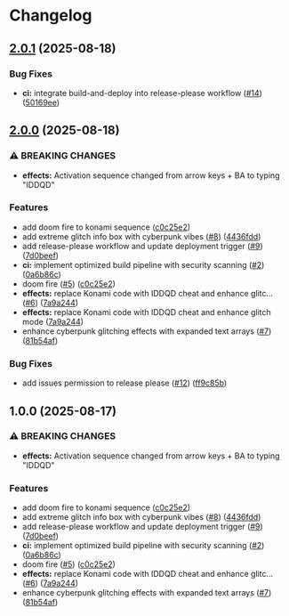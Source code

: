 # Changelog

## [2.0.1](https://github.com/yelo/jimmy.kumpulainen.se/compare/v2.0.0...v2.0.1) (2025-08-18)


### Bug Fixes

* **ci:** integrate build-and-deploy into release-please workflow ([#14](https://github.com/yelo/jimmy.kumpulainen.se/issues/14)) ([50169ee](https://github.com/yelo/jimmy.kumpulainen.se/commit/50169ee66cf57422f77132bf23a3d904580eb1b9))

## [2.0.0](https://github.com/yelo/jimmy.kumpulainen.se/compare/v1.0.0...v2.0.0) (2025-08-18)


### ⚠ BREAKING CHANGES

* **effects:** Activation sequence changed from arrow keys + BA to typing "IDDQD"

### Features

* add doom fire to konami sequence ([c0c25e2](https://github.com/yelo/jimmy.kumpulainen.se/commit/c0c25e21dd409497fe160dd6c0ba15f8c77830f9))
* add extreme glitch info box with cyberpunk vibes ([#8](https://github.com/yelo/jimmy.kumpulainen.se/issues/8)) ([4436fdd](https://github.com/yelo/jimmy.kumpulainen.se/commit/4436fdd4f3df7a2cdc54a9a7be2dd355a3972e93))
* add release-please workflow and update deployment trigger ([#9](https://github.com/yelo/jimmy.kumpulainen.se/issues/9)) ([7d0beef](https://github.com/yelo/jimmy.kumpulainen.se/commit/7d0beef5c215d60896f9d0f8109726c6ec7422dc))
* **ci:** implement optimized build pipeline with security scanning ([#2](https://github.com/yelo/jimmy.kumpulainen.se/issues/2)) ([0a6b86c](https://github.com/yelo/jimmy.kumpulainen.se/commit/0a6b86ca59b5fe0b128d1605d5c10bac6cbf5aee))
* doom fire ([#5](https://github.com/yelo/jimmy.kumpulainen.se/issues/5)) ([c0c25e2](https://github.com/yelo/jimmy.kumpulainen.se/commit/c0c25e21dd409497fe160dd6c0ba15f8c77830f9))
* **effects:** replace Konami code with IDDQD cheat and enhance glitc… ([#6](https://github.com/yelo/jimmy.kumpulainen.se/issues/6)) ([7a9a244](https://github.com/yelo/jimmy.kumpulainen.se/commit/7a9a244c9ca1877e78c803170bde2acd226e4252))
* **effects:** replace Konami code with IDDQD cheat and enhance glitch mode ([7a9a244](https://github.com/yelo/jimmy.kumpulainen.se/commit/7a9a244c9ca1877e78c803170bde2acd226e4252))
* enhance cyberpunk glitching effects with expanded text arrays ([#7](https://github.com/yelo/jimmy.kumpulainen.se/issues/7)) ([81b54af](https://github.com/yelo/jimmy.kumpulainen.se/commit/81b54aff7b7c6b383b94a30a89d2703622caeea6))


### Bug Fixes

* add issues permission to release please ([#12](https://github.com/yelo/jimmy.kumpulainen.se/issues/12)) ([ff9c85b](https://github.com/yelo/jimmy.kumpulainen.se/commit/ff9c85b4c2100823806db004c4d77b30485fe5de))

## 1.0.0 (2025-08-17)


### ⚠ BREAKING CHANGES

* **effects:** Activation sequence changed from arrow keys + BA to typing "IDDQD"

### Features

* add doom fire to konami sequence ([c0c25e2](https://github.com/yelo/jimmy.kumpulainen.se/commit/c0c25e21dd409497fe160dd6c0ba15f8c77830f9))
* add extreme glitch info box with cyberpunk vibes ([#8](https://github.com/yelo/jimmy.kumpulainen.se/issues/8)) ([4436fdd](https://github.com/yelo/jimmy.kumpulainen.se/commit/4436fdd4f3df7a2cdc54a9a7be2dd355a3972e93))
* add release-please workflow and update deployment trigger ([#9](https://github.com/yelo/jimmy.kumpulainen.se/issues/9)) ([7d0beef](https://github.com/yelo/jimmy.kumpulainen.se/commit/7d0beef5c215d60896f9d0f8109726c6ec7422dc))
* **ci:** implement optimized build pipeline with security scanning ([#2](https://github.com/yelo/jimmy.kumpulainen.se/issues/2)) ([0a6b86c](https://github.com/yelo/jimmy.kumpulainen.se/commit/0a6b86ca59b5fe0b128d1605d5c10bac6cbf5aee))
* doom fire ([#5](https://github.com/yelo/jimmy.kumpulainen.se/issues/5)) ([c0c25e2](https://github.com/yelo/jimmy.kumpulainen.se/commit/c0c25e21dd409497fe160dd6c0ba15f8c77830f9))
* **effects:** replace Konami code with IDDQD cheat and enhance glitc… ([#6](https://github.com/yelo/jimmy.kumpulainen.se/issues/6)) ([7a9a244](https://github.com/yelo/jimmy.kumpulainen.se/commit/7a9a244c9ca1877e78c803170bde2acd226e4252))
* enhance cyberpunk glitching effects with expanded text arrays ([#7](https://github.com/yelo/jimmy.kumpulainen.se/issues/7)) ([81b54af](https://github.com/yelo/jimmy.kumpulainen.se/commit/81b54aff7b7c6b383b94a30a89d2703622caeea6))
